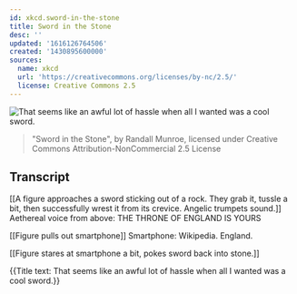 ```yaml
---
id: xkcd.sword-in-the-stone
title: Sword in the Stone
desc: ''
updated: '1616126764506'
created: '1430895600000'
sources:
  name: xkcd
  url: 'https://creativecommons.org/licenses/by-nc/2.5/'
  license: Creative Commons 2.5
---
```

![That seems like an awful lot of hassle when all I wanted was a cool sword.](https://imgs.xkcd.com/comics/sword_in_the_stone.png)
> "Sword in the Stone", by Randall Munroe, licensed under Creative Commons Attribution-NonCommercial 2.5 License

## Transcript
[[A figure approaches a sword sticking out of a rock. They grab it, tussle a bit, then successfully wrest it from its crevice. Angelic trumpets sound.]]
Aethereal voice from above: THE THRONE OF ENGLAND IS YOURS

[[Figure pulls out smartphone]]
Smartphone: Wikipedia. England.

[[Figure stares at smartphone a bit, pokes sword back into stone.]]

{{Title text: That seems like an awful lot of hassle when all I wanted was a cool sword.}}
